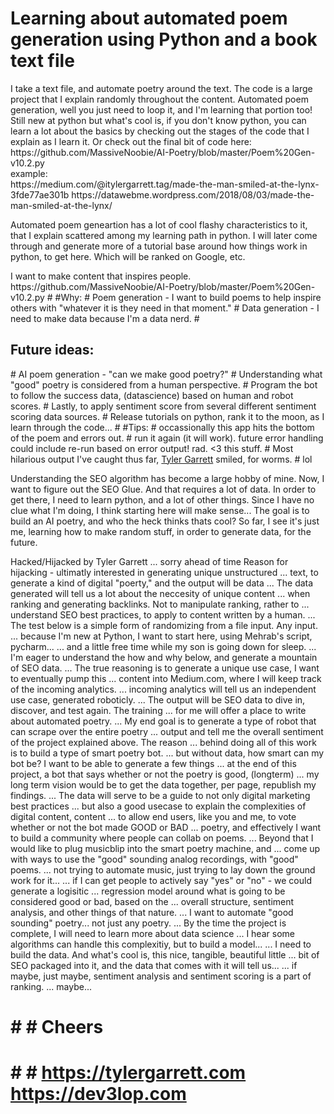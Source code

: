 <h1>Learning about automated poem generation using Python and a book text file</h1>
I take a text file, and automate poetry around the text. The code is a large project that I explain randomly throughout the content. Automated poem generation, well you just need to loop it, and I'm learning that portion too! Still new at python but what's cool is, if you don't know python, you can learn a lot about the basics by checking out the stages of the code that I explain as I learn it. Or check out the final bit of code here: https://github.com/MassiveNoobie/AI-Poetry/blob/master/Poem%20Gen-v10.2.py

<br>
example:
<br>
https://medium.com/@itylergarrett.tag/made-the-man-smiled-at-the-lynx-3fde77ae301b
https://datawebme.wordpress.com/2018/08/03/made-the-man-smiled-at-the-lynx/

<p>Automated poem geneartion has a lot of cool flashy characteristics to it, that I explain scattered among my learning path in python. I will later come through and generate more of a tutorial base around how things work in python, to get here. Which will be ranked on Google, etc.</p>
I want to make content that inspires people. 
https://github.com/MassiveNoobie/AI-Poetry/blob/master/Poem%20Gen-v10.2.py
#
#Why:
# Poem generation - I want to build poems to help inspire others with "whatever it is they need in that moment."
# Data generation - I need to make data because I'm a data nerd.
#
<h2>Future ideas:</h2>
# AI poem generation - "can we make good poetry?"
# Understanding what "good" poetry is considered from a human perspective.
# Program the bot to follow the success data, (datascience) based on human and robot scores.
# Lastly, to apply sentiment score from several different sentiment scoring data sources.
# Release tutorials on python, rank it to the moon, as I learn through the code...
#
#Tips:
# occassionally this app hits the bottom of the poem and errors out.
# run it again (it will work). future error handling could include re-run based on error output! rad. <3 this stuff.
# Most hilarious output I've caught thus far, <a href="http://tylergarrett.com">Tyler Garrett</a> smiled, for worms.
# lol


Understanding the SEO algorithm has become a large hobby of mine. Now, I want to figure out the SEO Glue. And that requires a lot of data. In order to get there, I need to learn python, and a lot of other things. Since I have no clue what I'm doing, I think starting here will make sense... The goal is to build an AI poetry, and who the heck thinks thats cool? So far, I see it's just me, learning how to make random stuff, in order to generate data, for the future.


 Hacked/Hijacked by Tyler Garrett ... sorry ahead of time
 Reason for hijacking - ultimatly interested in generating unique unstructured
 ... text, to generate a kind of digital "poerty," and the output will be data
 ... The data generated will tell us a lot about the neccesity of unique content
 ... when ranking and generating backlinks. Not to manipulate ranking, rather to
 ... understand SEO best practices, to apply to content written by a human.
 ... The test below is a simple form of randomizing from a file input. Any input.
 ... because I'm new at Python, I want to start here, using Mehrab's script, pycharm...
 ... and a little free time while my son is going down for sleep.
 ... I'm eager to understand the how and why below, and generate a mountain of SEO data.
 ... The true reasoning is to generate a unique use case, I want to eventually pump this
 ... content into Medium.com, where I will keep track of the incoming analytics.
 ... incoming analytics will tell us an independent use case, generated roboticly.
 ... The output will be SEO data to dive in, discover, and test again. The training
 ... for me will offer a place to write about automated poetry.
 ... My end goal is to generate a type of robot that can scrape over the entire poetry
 ... output and tell me the overall sentiment of the project explained above. The reason
 ... behind doing all of this work is to build a type of smart poetry bot.
 ... but without data, how smart can my bot be? I want to be able to generate a few things
 ... at the end of this project, a bot that says whether or not the poetry is good, (longterm)
 ... my long term vision would be to get the data together, per page, republish my findings.
 ... The data will serve to be a guide to not only digital marketing best practices
 ... but also a good usecase to explain the complexities of digital content, content
 ... to allow end users, like you and me, to vote whether or not the bot made GOOD or BAD
 ... poetry, and effectively I want to build a community where people can collab on poems.
 ... Beyond that I would like to plug musicblip into the smart poetry machine, and
 ... come up with ways to use the "good" sounding analog recordings, with "good" poems.
 ... not trying to automate music, just trying to lay down the ground work for it...
 ... if I can get people to actively say "yes" or "no" - we could generate a logisitic
 ... regression model around what is going to be considered good or bad, based on the
 ... overall structure, sentiment analysis, and other things of that nature.
 ... I want to automate "good sounding" poetry... not just any poetry.
 ... By the time the project is complete, I will need to learn more about data science
 ... I hear some algorithms can handle this complexitiy, but to build a model...
 ... I need to build the data. And what's cool is, this nice, tangible, beautiful little
 ... bit of SEO packaged into it, and the data that comes with it will tell us...
 ... if maybe, just maybe, sentiment analysis and sentiment scoring is a part of ranking.
 ... maybe...
 # # # Cheers
 # # # https://tylergarrett.com https://dev3lop.com
